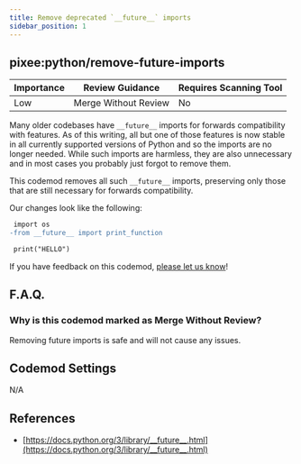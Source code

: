 ```yaml
---
title: Remove deprecated `__future__` imports
sidebar_position: 1
---
```


## pixee:python/remove-future-imports

| Importance | Review Guidance      | Requires Scanning Tool |
|------------|----------------------|------------------------|
| Low        | Merge Without Review | No                     |

Many older codebases have `__future__` imports for forwards compatibility with features. As of this writing, all but one of those features is now stable in all currently supported versions of Python and so the imports are no longer needed. While such imports are harmless, they are also unnecessary and in most cases you probably just forgot to remove them. 

This codemod removes all such `__future__` imports, preserving only those that are still necessary for forwards compatibility. 

Our changes look like the following:
```diff
 import os
-from __future__ import print_function

 print("HELLO")
```

If you have feedback on this codemod, [please let us know](mailto:feedback@pixee.ai)!

## F.A.Q.

### Why is this codemod marked as Merge Without Review?

Removing future imports is safe and will not cause any issues.

## Codemod Settings

N/A

## References

* [https://docs.python.org/3/library/__future__.html](https://docs.python.org/3/library/__future__.html)

